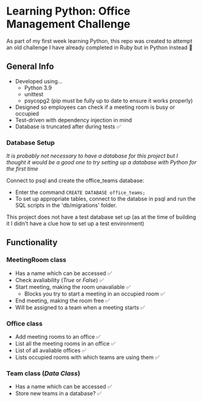 # Learning Python: Office Management Challenge
As part of my first week learning Python, this repo was created to attempt an old challenge I have already completed in Ruby but in Python instead :snake:

## General Info
* Developed using...
    - Python 3.9
    - unittest
    - psycopg2 (pip must be fully up to date to ensure it works properly)
* Designed so employees can check if a meeting room is busy or occupied
* Test-driven with dependency injection in mind
* Database is truncated after during tests :white_check_mark:

### Database Setup
*It is probably not necessary to have a database for this project but I thought it would be a good one to try setting up a database with Python for the first time*

Connect to psql and create the office_teams database:
* Enter the command `CREATE DATABASE office_teams;`
* To set up appropriate tables, connect to the databse in psql and run the SQL scripts in the 'db/migrations' folder.

This project does not have a test database set up (as at the time of building it I didn't have a clue how to set up a test environment)

## Functionality
### MeetingRoom class
- Has a name which can be accessed :white_check_mark:
- Check avaliability (*True* or *False*) :white_check_mark:
- Start meeting, making the room unavaliable :white_check_mark:
    - Blocks you try to start a meeting in an occupied room :white_check_mark:
- End meeting, making the room free :white_check_mark:
- Will be assigned to a team when a meeting starts :white_check_mark:

### Office class
- Add meeting rooms to an office :white_check_mark:
- List all the meeting rooms in an office :white_check_mark:
- List of all avaliable offices :white_check_mark:
- Lists occupied rooms with which teams are using them :white_check_mark:

### Team class (*Data Class*)
- Has a name which can be accessed :white_check_mark:
- Store new teams in a database? :white_check_mark: